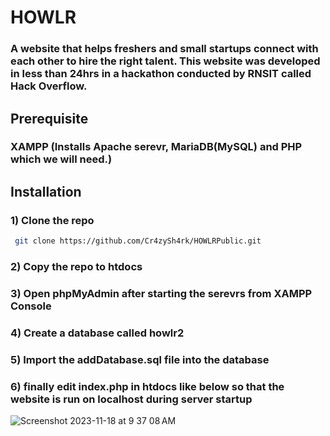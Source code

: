 # HOWLR
### A website that helps freshers and small startups connect with each other to hire the right talent. This website was developed in less than 24hrs in a hackathon conducted by RNSIT called Hack Overflow.
## Prerequisite
### XAMPP (Installs Apache serevr, MariaDB(MySQL) and PHP which we will need.)
## Installation

### 1) Clone the repo
``` bash
 git clone https://github.com/Cr4zySh4rk/HOWLRPublic.git
```
### 2) Copy the repo to htdocs

### 3) Open phpMyAdmin after starting the serevrs from XAMPP Console

### 4) Create a database called howlr2

### 5) Import the addDatabase.sql file into the database

### 6) finally edit index.php in htdocs like below so that the website is run on localhost during server startup



![Screenshot 2023-11-18 at 9 37 08 AM](https://github.com/Cr4zySh4rk/HOWLR/assets/75577562/9dec5011-5c60-4a2d-9960-b7c742392c5e)
